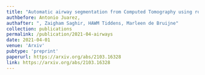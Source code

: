 ```yaml
---
title: "Automatic airway segmentation from Computed Tomography using robust and efficient 3-D convolutional neural networks"
authbefore: Antonio Juarez, 
authafter: ", Zaigham Saghir, HAWM Tiddens, Marleen de Bruijne"
collection: publications
permalink: /publication/2021-04-airways
date: 2021-04-01
venue: 'Arxiv'
pubtype: 'preprint'
paperurl: https://arxiv.org/abs/2103.16328
link: https://arxiv.org/abs/2103.16328
---
```

